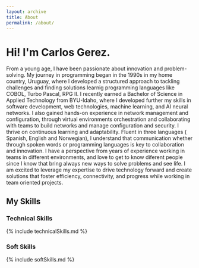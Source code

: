```yaml
---
layout: archive
title: About
permalink: /about/
---
```


# Hi! I'm Carlos Gerez. 
From a young age, I have been passionate about innovation and problem-solving. My journey in programming began in the 1990s in my home country, Uruguay, where I developed a structured approach to tackling challenges and finding solutions learnig programming languages like COBOL, Turbo Pascal, RPG II.
I recently earned a Bachelor of Science in Applied Technology from BYU-Idaho, where I developed further my skills in software development, web technologies, machine learning, and AI neural networks. I also gained hands-on experience in network management and configuration, through virtual environments orchestration and collaborating with teams to build networks and manage configuration and security.
I thrive on continuous learning and adaptability. Fluent in three languages ( Spanish, English and Norwegian), I understand that communication whether through spoken words or programming languages is key to collaboration and innovation. I have a perspective from years of experience working in teams in different environments, and love to get to know diferent people since I know that bring always new ways to solve problems and see life. 
I am excited to leverage my expertise to drive technology forward and create solutions that foster efficiency, connectivity, and progress while working in team oriented projects.

## My Skills
### Technical Skills

{% include technicalSkills.md %}


### Soft Skills

{% include softSkills.md %}